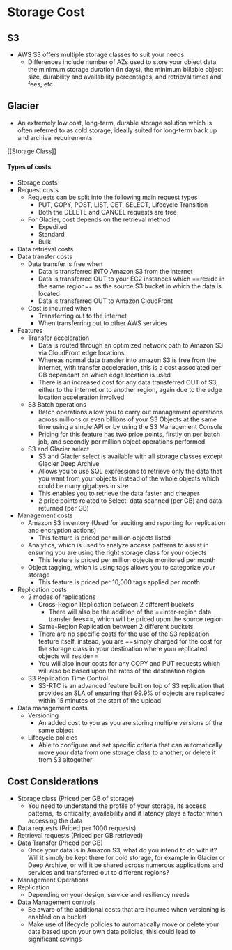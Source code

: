 # Storage Cost

## S3

- AWS S3 offers multiple storage classes to suit your needs
	- Differences include number of AZs used to store your object data, the minimum storage duration (in days), the minimum billable object size, durability and availability percentages, and retrieval times and fees, etc

## Glacier
- An extremely low cost, long-term, durable storage solution which is often referred to as cold storage, ideally suited for long-term back up and archival requirements

[[Storage Class]]

#### Types of costs
- Storage costs
- Request costs
	- Requests can be split into the following main request types
		- PUT, COPY, POST, LIST, GET, SELECT, Lifecycle Transition
		- Both the DELETE and CANCEL requests are free
	- For Glacier, cost depends on the retrieval method
		- Expedited
		- Standard
		- Bulk
- Data retrieval costs
- Data transfer costs
	- Data transfer is free when
		- Data is transferred INTO Amazon S3 from the internet
		- Data is transferred OUT to your EC2 instances which ==reside in the same region== as the source S3 bucket in which the data is located
		- Data is transferred OUT to Amazon CloudFront
	- Cost is incurred when
		- Transferring out to the internet
		- When transferring out to other AWS services
- Features
	- Transfer acceleration
		- Data is routed through an optimized network path to Amazon S3 via CloudFront edge locations
		- Whereas normal data transfer into amazon S3 is free from the internet, with transfer acceleration, this is a cost associated per GB dependant on which edge location is used
		- There is an increased cost for any data transferred OUT of S3, either to the internet or to another region, again due to the edge location acceleration involved
	- S3 Batch operations
		- Batch operations allow you to carry out management operations across millions or even billions of your S3 Objects at the same time using a single API or by using the S3 Management Console
		- Pricing for this feature has two price points, firstly on per batch job, and secondly per million object operations performed
	- S3 and Glacier select
		- S3 and Glacier select is available with all storage classes except Glacier Deep Archive
		- Allows you to use SQL expressions to retrieve only the data that you want from your objects instead of the whole objects which could be many gigabyes in size
		- This enables you to retrieve the data faster and cheaper
		- 2 price points related to Select: data scanned (per GB) and data returned (per GB)
- Management costs
	- Amazon S3 inventory (Used for auditing and reporting for replication and encryption actions)
		- This feature is priced per million objects listed
	- Analytics, which is used to analyze access patterns to assist in ensuring you are using the right storage class for your objects
		- This feature is priced per million objects monitored per month
	- Object tagging, which is using tags allows you to categorize your storage
		- This feature is priced per 10,000 tags applied per month
- Replication costs
	- 2 modes of replications
		- Cross-Region Replication between 2 different buckets
			- There will also be the addition of the ==inter-region data transfer fees==, which will be priced upon the source region
		- Same-Region Replication between 2 different buckets
		- There are no specific costs for the use of the S3 replication feature itself, instead, you are ==simply charged for the cost for the storage class in your destination where your replicated objects will reside==
		- You will also incur costs for any COPY and PUT requests which will also be based upon the rates of the destination region
	- S3 Replication Time Control
		- S3-RTC is an advanced feature built on top of S3 replication that provides an SLA of ensuring that 99.9% of objects are replicated within 15 minutes of the start of the upload
- Data management costs
	- Versioning
		- An added cost to you as you are storing multiple versions of the same object
	- Lifecycle policies
		- Able to configure and set specific criteria that can automatically move your data from one storage class to another, or delete it from S3 altogether


## Cost Considerations
- Storage class (Priced per GB of storage)
	- You need to understand the profile of your storage, its access patterns, its criticality, availability and if latency plays a factor when accessing the data
- Data requests (Priced per 1000 requests)
- Retrieval requests (Priced per GB retrieved)
- Data Transfer (Priced per GB)
	- Once your data is in Amazon S3, what do you intend to do with it? Will it simply be kept there for cold storage, for example in Glacier or Deep Archive, or will it be shared across numerous applications and services and transferred out to different regions?
- Management Operations
- Replication
	- Depending on your design, service and resiliency needs
- Data Management controls
	- Be aware of the additional costs that are incurred when versioning is enabled on a bucket
	- Make use of lifecycle policies to automatically move or delete your data based upon your own data policies, this could lead to significant savings